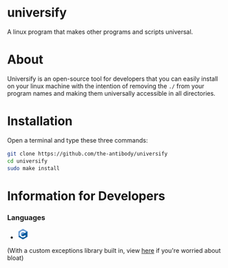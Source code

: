 # universify
A linux program that makes other programs and scripts universal.

# About
Universify is an open-source tool for developers that you can easily install on your linux machine with the intention of removing the `./` from your program names and making them universally accessible in all directories.
 
# Installation
Open a terminal and type these three commands:
```sh
git clone https://github.com/the-antibody/universify
cd universify
sudo make install
```
 
# Information for Developers
 
### Languages
- <img width="25px" height="25px" src="https://raw.githubusercontent.com/devicons/devicon/1119b9f84c0290e0f0b38982099a2bd027a48bf1/icons/c/c-original.svg">
(With a custom exceptions library built in, view [here](https://github.com/the-antibody/universify/edit/main/src/exceptions.h) if you're worried about bloat)
